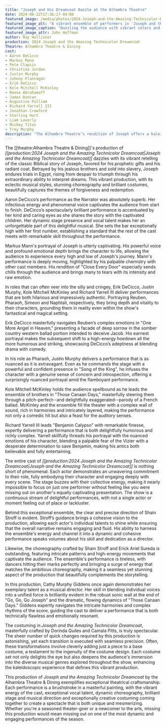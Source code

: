 ```yaml
---
title: "Joseph and His Dreamcoat Dazzle at the Alhambra Theatre"
date: 2024-06-22T17:36:27-04:00
featured_image: /media/photos/2024-Joseph-and-the-Amazing-Technicolor-Dreamcoat-01.webp
featured_image_alt: "A vibrant ensemble of performers in 'Joseph and the Amazing Technicolor Dreamcoat' with Justin Murphy as Pharaoh, Markus Mann as Joseph and Aaron DeCicco as the Narrator."
featured_image_caption: "Dazzling the audience with vibrant colors and dynamic performances, Justin Murphy as Pharaoh, Markus Mann as Joseph and Aaron DeCicco as the Narrator, bring the timeless tale of 'Joseph and the Amazing Technicolor Dreamcoat' to life on stage." 
featured_image_attr: John Hoffman
author: Ray Hollister
production: 2024 Joseph and the Amazing Technicolor Dreamcoat
Theatre: Alhambra Theatre & Dining
cast: 
- Aaron DeCicco
- Markus Mann
- Pete Clapsis
- Christina Jordan
- Justin Murphy
- Johnny Flannagan
- Erik DeCicco
- Kole Mitchell McKinley
- Reese Abrahamoff
- James Duncan
- Augustino Pulliam
- Richard Yarrell III
- Jonathan Crawford
- Sterling Hart
- Liam Laverly
- Mickey Titus
- Trey Murphy
description: "The Alhambra Theatre’s rendition of Joseph offers a kaleidoscope of sound and color. Dive into our review for more on this captivating musical."
---
```

The [[theatre:Alhambra Theatre & Dining]]'s production of *[[production:2024 Joseph and the Amazing Technicolor Dreamcoat|Joseph and the Amazing Technicolor Dreamcoat]]* dazzles with its vibrant retelling of the classic Biblical story of Joseph, favored for his prophetic gifts and his radiant coat. Betrayed by his jealous brothers and sold into slavery, Joseph endures trials in Egypt, rising from despair to triumph through his extraordinary ability to interpret dreams. This vibrant production, with its eclectic musical styles, stunning choreography and brilliant costumes, beautifully captures the themes of forgiveness and redemption.
<!--more-->
Aaron DeCicco’s performance as the Narrator was absolutely superb. Her infectious energy and phenomenal voice captivates the audience from start to finish. DeCicco’s spectacularly brilliant performance is accentuated by her kind and caring eyes as she shares the story with the captivated children. Her dynamic stage presence and vocal talent makes her an unforgettable part of this delightful musical. She sets the bar exceptionally high with her first number, establishing a standard that the rest of the cast meets with remarkable skill throughout the performance.

Markus Mann's portrayal of Joseph is utterly captivating. His powerful voice and profound emotional depth brings the character to life, allowing the audience to experience every high and low of Joseph's journey. Mann's performance is deeply moving, highlighted by his palpable chemistry with  other cast members. His rendition of "Close Every Door" especially sends chills through the audience and brings many to tears with its intensity and raw emotion.

In roles that can often veer into the silly and cringey, Erik DeCicco, Justin Murphy, Kole Mitchell McKinley and Richard Yarrell III deliver performances that are both hilarious and impressively authentic. Portraying Reuben, Pharaoh, Simeon and Naphtali, respectively, they bring depth and vitality to their characters, grounding them in reality even within the show's fantastical and magical setting. 

Erik DeCicco masterfully navigates Reuben’s complex emotions in "One More Angel in Heaven," presenting a facade of deep sorrow in the somber country western ballad portion intended to deceive Jacob. His earnest portrayal makes the subsequent shift to a high-energy hoedown all the more humorous and striking, showcasing DeCicco’s adeptness at blending drama with comedy.

In his role as Pharaoh, Justin Murphy delivers a performance that is as nuanced as it is extravagant. Even as he commands the stage with a powerful and confident presence in "Song of the King", he infuses the character with a genuine sense of concern and introspection, offering a surprisingly nuanced portrayal amid the flamboyant performance.

Kole Mitchell McKinley holds the audience spellbound as he leads the ensemble of brothers in "Those Canaan Days," masterfully steering them through a pitch-perfect--and delightfully exaggerated--parody of a French ballad. McKinley and the ensemble fill the theater with a complex wall of sound, rich in harmonies and intricately layered, making the performance not only a comedic hit but also a feast for the auditory senses.

Richard Yarrell III leads "Benjamin Calypso" with remarkable finesse, expertly delivering a performance that is both delightfully humorous and richly complex. Yarrell skillfully threads his portrayal with the nuanced emotions of his character, blending a palpable fear of the Vizier with a desperate determination to save Benjamin, making his antics both believable and fully entertaining. 

The entire cast of *[[production:2024 Joseph and the Amazing Technicolor Dreamcoat|Joseph and the Amazing Technicolor Dreamcoat]]* is nothing short of phenomenal. Each actor demonstrates an unwavering commitment to their role, fully embodying their character and engaging deeply with every scene. The stage buzzes with their collective energy, making it nearly impossible to focus on just one performer without feeling like you were missing out on another's equally captivating presentation. The show is a continuous stream of delightful performances, with not a single actor or moment feeling out of place or lackluster.

Behind this exceptional ensemble, the clear and precise direction of Shain Stroff is evident. Stroff’s guidance brings a cohesive vision to the production, allowing each actor's individual talents to shine while ensuring that the overall narrative remains engaging and fluid. His ability to harness the ensemble's energy and channel it into a dynamic and cohesive performance speaks volumes about his skill and dedication as a director. 

Likewise, the choreography crafted by Shain Stroff and Erick Ariel Sureda is outstanding, featuring intricate patterns and high-energy movements that captivate the audience. The ensemble's performance is tireless, with dancers hitting their marks perfectly and bringing a surge of energy that matches the ambitious choreography, making it a seamless yet stunning aspect of the production that beautifully complements the storytelling.

In this production, Cathy Murphy Giddens once again demonstrates her exemplary talent as a musical director. Her skill in blending individual voices into a unified force is brilliantly evident in the robust sonic wall at the end of "Go, Go, Go Joseph" and the dramatic, flowing dynamics of "Those Canaan Days." Giddens expertly navigates the intricate harmonies and complex rhythms of the score, guiding the cast to deliver a performance that is both technically flawless and emotionally resonant.

The costuming in *Joseph and the Amazing Technicolor Dreamcoat*, masterfully crafted by Dorinda Quiles and Camala Pitts, is truly spectacular. The sheer number of quick changes required by this production is astonishing, yet each transition is executed with seamless precision. Often, these transformations involve cleverly adding just a piece to a base costume, a testament to the ingenuity of the costume design. Each costume set not only delights the eye but also deepens the audience's immersion into the diverse musical genres explored throughout the show, enhancing the kaleidoscopic experience that defines this vibrant production.

This production of *Joseph and the Amazing Technicolor Dreamcoat* by the Alhambra Theatre & Dining exemplifies exceptional theatrical craftsmanship. Each performance is a brushstroke in a masterful painting, with the vibrant energy of the cast, exceptional vocal talent, dynamic choreography, brilliant stage and musical direction and exceptionally creative costuming coming together to create a spectacle that is both unique and mesmerizing. Whether you're a seasoned theater-goer or a newcomer to the arts, missing this production would mean missing out on one of the most dynamic and engaging performances of the season.